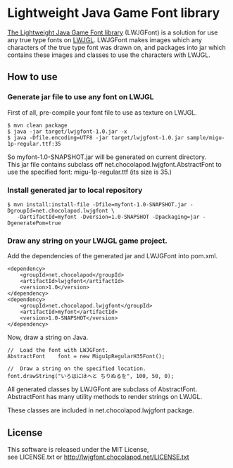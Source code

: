 # Lightweight Java Game Font library

[The Lightweight Java Game Font library](http://lwjgfont.chocolapod.net/) (LWJGFont) is a solution for use any true type fonts on [LWJGL](http://www.lwjgl.org/).
LWJGFont makes images which any characters of the true type font was drawn on,
and packages into jar which contains these images and classes to use the characters with LWJGL.

## How to use

### Generate jar file to use any font on LWJGL

First of all, pre-compile your font file to use as texture on LWJGL.  

    $ mvn clean package  
    $ java -jar target/lwjgfont-1.0.jar -x  
    $ java -Dfile.encoding=UTF8 -jar target/lwjgfont-1.0.jar sample/migu-1p-regular.ttf:35  

So myfont-1.0-SNAPSHOT.jar will be generated on current directory.  
This jar file contains subclass off net.chocolapod.lwjgfont.AbstractFont to use the specified font: migu-1p-regular.ttf (its size is 35.)  

### Install generated jar to local repository

    $ mvn install:install-file -Dfile=myfont-1.0-SNAPSHOT.jar -DgroupId=net.chocolapod.lwjgfont \ 
       -DartifactId=myfont -Dversion=1.0-SNAPSHOT -Dpackaging=jar -DgeneratePom=true

### Draw any string on your LWJGL game project.

Add the dependencies of the generated jar and LWJGFont into pom.xml.  

    <dependency>
        <groupId>net.chocolapod</groupId>
        <artifactId>lwjgfont</artifactId>
        <version>1.0</version>
    </dependency>
    <dependency>
        <groupId>net.chocolapod.lwjgfont</groupId>
        <artifactId>myfont</artifactId>
        <version>1.0-SNAPSHOT</version>
    </dependency>

Now, draw a string on Java.  

    //  Load the font with LWJGFont.
    AbstractFont    font = new Migu1pRegularH35Font();
 
    //  Draw a string on the specified location.
    font.drawString("いろはにほへと ちりぬるを", 100, 50, 0);

All generated classes by LWJGFont are subclass of AbstractFont.  
AbstractFont has many utility methods to render strings on LWJGL.  

These classes are included in net.chocolapod.lwjgfont package.  

## License

This software is released under the MIT License,  
see LICENSE.txt or http://lwjgfont.chocolapod.net/LICENSE.txt
